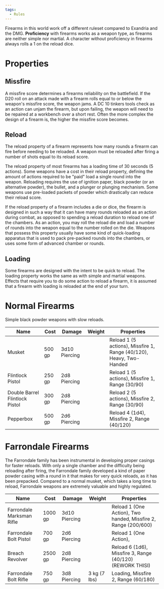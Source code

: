 ```yaml
---
tags:
  - Rules
---
```

Firearms in this world work off a different ruleset compared to Exandria and the DMG. **Proficiency** with firearms works as a weapon type, as firearms are neither simple nor martial. A character without proficiency in firearms always rolls a 1 on the reload dice.
# Properties
## Missfire
A missfire score determines a firearms reliability on the battlefield. If the D20 roll on an attack made with a firearm rolls equal to or below the weapon's missfire score, the weapon jams. A DC 10 tinkers tools check as an action can unjam the firearm, but upon failing, the weapon will need to be repaired at a workbench over a short rest. Often the more complex the design of a firearm is, the higher the missfire score becomes.
## Reload
The reload property of a firearm represents how many rounds a firearm can fire before needing to be reloaded. A weapon must be reloaded after firing a number of shots equal to its reload score.

The reload property of most firearms has a loading time of 30 seconds (5 actions). Some weapons have a cost in their reload property, defining the amount of actions required to be "paid" load a single round into the weapon. Reloading requires the use of ignition paper, black powder (or an alternative powder), the bullet, and a plunger or plunging mechanism. Some weapons use pre-loaded packets of powder which drastically can reduce their reload score.

If the reload property of a firearm includes a die or dice, the firearm is designed in such a way that it can have many rounds reloaded as an action during combat, as opposed to spending a reload duration to reload one of the chambers. As an action, you may roll the reload die and load a number of rounds into the weapon equal to the number rolled on the die. Weapons that possess this property usually have some kind of quick-loading apparatus that is used to pack pre-packed rounds into the chambers, or uses some form of advanced chamber or rounds.
## Loading
Some firearms are designed with the intent to be quick to reload. The loading property works the same as with simple and martial weapons. Effects that require you to do some action to reload a firearm, it is assumed that a firearm with loading is reloaded at the end of your turn.
# Normal Firearms
Simple black powder weapons with slow reloads. 

| Name                           | Cost   | Damage        | Weight | Properties                                                          |
| ------------------------------ | ------ | ------------- | ------ | ------------------------------------------------------------------- |
| Musket                         | 500 gp | 3d10 Piercing |        | Reload 1 (5 actions), Missfire 1, Range (40/120), Heavy, Two-Handed |
| Flintlock Pistol               | 250 gp | 2d8 Piercing  |        | Reload 1 (5 actions), Missfire 1, Range (30/90)                     |
| Double Barrel Flintlock Pistol | 300 gp | 2d8 Piercing  |        | Reload 2 (5 actions), Missfire 2, Range (30/90)                     |
| Pepperbox                      | 500 gp | 2d6 Piercing  |        | Reload 4 (1d4), Missfire 2, Range (40/120)                          |
# Farrondale Firearms
The Farrondale family has been instrumental in developing proper casings for faster reloads. With only a single chamber and the difficulty being reloading after firing, the Farrondale family developed a kind of paper powder casing with a round in it that makes for very quick reloads, as it has been prepacked. Compared to a normal musket, which takes a long time to reload, Farrondale weapons are extremely valuable and highly regulated.

| Name                      | Cost    | Damage        | Weight       | Properties                                                     |
| ------------------------- | ------- | ------------- | ------------ | -------------------------------------------------------------- |
| Farrondale Marksman Rifle | 1000 gp | 3d10 Piercing |              | Reload 1 (One Action), Two handed, Missfire 2, Range (200/600) |
| Farrondale Bolt Pistol    | 700 gp  | 2d6 Piercing  |              | Reload 1 (One Action),                                         |
| Breach Revolver           | 2500 gp | 2d8 Piercing  |              | Reload 6 (1d6), Missfire 3, Range (40/120) (REWORK THISI)      |
| Farrondale Bolt Rifle     | 750 gp  | 3d8 Piercing  | 3 kg (7 lbs) | Loading, Missfire 2, Range (60/180)                            |
